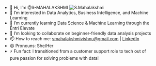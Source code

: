 - 👋 Hi, I’m @S-MAHALAKSHMI
 ![S.Mahalakshmi](image.png)
- 👀 I’m interested in Data Analytics, Business Intelligence, and Machine Learning
- 🌱 I’m currently learning Data Science & Machine Learning through the Entri Elevate 
- 💞️ I’m looking to collaborate on beginner-friendly data analysis projects
- 📫 How to reach me: smahalakshmivishnu@gmail.com | [LinkedIn](https://www.linkedin.com/in/mahalakshmis14)
- 😄 Pronouns: She/Her
- ⚡ Fun fact: I transitioned from a customer support role to tech out of pure passion for solving problems with data!

<!---
SMAHALAKSHMIVISHNU/SMAHALAKSHMIVISHNU is a ✨ special ✨ repository because its `README.md` (this file) appears on your GitHub profile.
You can click the Preview link to take a look at your changes.
--->
